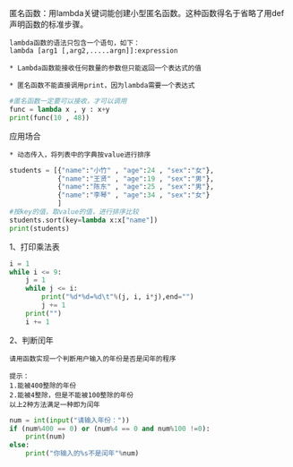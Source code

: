 匿名函数：用lambda关键词能创建小型匿名函数。这种函数得名于省略了用def声明函数的标准步骤。

    lambda函数的语法只包含一个语句，如下：
    lambda [arg1 [,arg2,.....argn]]:expression
    
    * Lambda函数能接收任何数量的参数但只能返回一个表达式的值

    * 匿名函数不能直接调用print，因为lambda需要一个表达式
    
```python
#匿名函数一定要可以接收，才可以调用
func = lambda x , y : x+y
print(func(10 , 48))
```

应用场合

    * 动态传入，将列表中的字典按value进行排序
    
```python
students = [{"name":"小竹" , "age":24 , "sex":"女"},
            {"name":"王贤" , "age":19 , "sex":"男"},
            {"name":"陈东" , "age":25 , "sex":"男"},
            {"name":"李琴" , "age":34 , "sex":"女"}
            ]
#按key的值，取value的值，进行排序比较
students.sort(key=lambda x:x["name"])
print(students)
```

1、打印乘法表

```python
i = 1
while i <= 9:
    j = 1
    while j <= i:
        print("%d*%d=%d\t"%(j, i, i*j),end="")
        j += 1
    print("")
    i += 1
```

2、判断闰年

    请用函数实现一个判断用户输入的年份是否是闰年的程序

    提示：
    1.能被400整除的年份 
    2.能被4整除，但是不能被100整除的年份
    以上2种方法满足一种即为闰年

```python
num = int(input("请输入年份："))
if (num%400 == 0) or (num%4 == 0 and num%100 !=0):
    print(num)
else:
    print("你输入的%s不是闰年"%num)
```
    